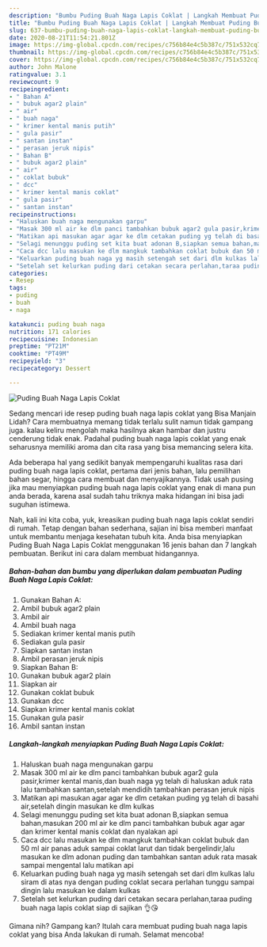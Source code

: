 ```yaml
---
description: "Bumbu Puding Buah Naga Lapis Coklat | Langkah Membuat Puding Buah Naga Lapis Coklat Yang Menggugah Selera"
title: "Bumbu Puding Buah Naga Lapis Coklat | Langkah Membuat Puding Buah Naga Lapis Coklat Yang Menggugah Selera"
slug: 637-bumbu-puding-buah-naga-lapis-coklat-langkah-membuat-puding-buah-naga-lapis-coklat-yang-menggugah-selera
date: 2020-08-21T11:54:21.801Z
image: https://img-global.cpcdn.com/recipes/c756b84e4c5b387c/751x532cq70/puding-buah-naga-lapis-coklat-foto-resep-utama.jpg
thumbnail: https://img-global.cpcdn.com/recipes/c756b84e4c5b387c/751x532cq70/puding-buah-naga-lapis-coklat-foto-resep-utama.jpg
cover: https://img-global.cpcdn.com/recipes/c756b84e4c5b387c/751x532cq70/puding-buah-naga-lapis-coklat-foto-resep-utama.jpg
author: John Malone
ratingvalue: 3.1
reviewcount: 9
recipeingredient:
- " Bahan A"
- " bubuk agar2 plain"
- " air"
- " buah naga"
- " krimer kental manis putih"
- " gula pasir"
- " santan instan"
- " perasan jeruk nipis"
- " Bahan B"
- " bubuk agar2 plain"
- " air"
- " coklat bubuk"
- " dcc"
- " krimer kental manis coklat"
- " gula pasir"
- " santan instan"
recipeinstructions:
- "Haluskan buah naga mengunakan garpu"
- "Masak 300 ml air ke dlm panci tambahkan bubuk agar2 gula pasir,krimer kental manis,dan buah naga yg telah di haluskan aduk rata lalu tambahkan santan,setelah mendidih tambahkan perasan jeruk nipis"
- "Matikan api masukan agar agar ke dlm cetakan puding yg telah di basahi air,setelah dingin masukan ke dlm kulkas"
- "Selagi menunggu puding set kita buat adonan B,siapkan semua bahan,masukan 200 ml air ke dlm panci tambahkan bubuk agar agar dan krimer kental manis coklat dan nyalakan api"
- "Caca dcc lalu masukan ke dlm mangkuk tambahkan coklat bubuk dan 50 ml air panas aduk sampai coklat larut dan tidak bergelindir,lalu masukan ke dlm adonan puding dan tambahkan santan aduk rata masak sampai mengental lalu matikan api"
- "Keluarkan puding buah naga yg masih setengah set dari dlm kulkas lalu siram di atas nya dengan puding coklat secara perlahan tunggu sampai dingin lalu masukan ke dalam kulkas"
- "Setelah set kelurkan puding dari cetakan secara perlahan,taraa puding buah naga lapis coklat siap di sajikan 👌😘"
categories:
- Resep
tags:
- puding
- buah
- naga

katakunci: puding buah naga 
nutrition: 171 calories
recipecuisine: Indonesian
preptime: "PT21M"
cooktime: "PT49M"
recipeyield: "3"
recipecategory: Dessert

---
```



![Puding Buah Naga Lapis Coklat](https://img-global.cpcdn.com/recipes/c756b84e4c5b387c/751x532cq70/puding-buah-naga-lapis-coklat-foto-resep-utama.jpg)

Sedang mencari ide resep puding buah naga lapis coklat yang Bisa Manjain Lidah? Cara membuatnya memang tidak terlalu sulit namun tidak gampang juga. kalau keliru mengolah maka hasilnya akan hambar dan justru cenderung tidak enak. Padahal puding buah naga lapis coklat yang enak seharusnya memiliki aroma dan cita rasa yang bisa memancing selera kita.

Ada beberapa hal yang sedikit banyak mempengaruhi kualitas rasa dari puding buah naga lapis coklat, pertama dari jenis bahan, lalu pemilihan bahan segar, hingga cara membuat dan menyajikannya. Tidak usah pusing jika mau menyiapkan puding buah naga lapis coklat yang enak di mana pun anda berada, karena asal sudah tahu triknya maka hidangan ini bisa jadi suguhan istimewa.




Nah, kali ini kita coba, yuk, kreasikan puding buah naga lapis coklat sendiri di rumah. Tetap dengan bahan sederhana, sajian ini bisa memberi manfaat untuk membantu menjaga kesehatan tubuh kita. Anda bisa menyiapkan Puding Buah Naga Lapis Coklat menggunakan 16 jenis bahan dan 7 langkah pembuatan. Berikut ini cara dalam membuat hidangannya.

<!--inarticleads1-->

##### Bahan-bahan dan bumbu yang diperlukan dalam pembuatan Puding Buah Naga Lapis Coklat:

1. Gunakan  Bahan A:
1. Ambil  bubuk agar2 plain
1. Ambil  air
1. Ambil  buah naga
1. Sediakan  krimer kental manis putih
1. Sediakan  gula pasir
1. Siapkan  santan instan
1. Ambil  perasan jeruk nipis
1. Siapkan  Bahan B:
1. Gunakan  bubuk agar2 plain
1. Siapkan  air
1. Gunakan  coklat bubuk
1. Gunakan  dcc
1. Siapkan  krimer kental manis coklat
1. Gunakan  gula pasir
1. Ambil  santan instan




<!--inarticleads2-->

##### Langkah-langkah menyiapkan Puding Buah Naga Lapis Coklat:

1. Haluskan buah naga mengunakan garpu
1. Masak 300 ml air ke dlm panci tambahkan bubuk agar2 gula pasir,krimer kental manis,dan buah naga yg telah di haluskan aduk rata lalu tambahkan santan,setelah mendidih tambahkan perasan jeruk nipis
1. Matikan api masukan agar agar ke dlm cetakan puding yg telah di basahi air,setelah dingin masukan ke dlm kulkas
1. Selagi menunggu puding set kita buat adonan B,siapkan semua bahan,masukan 200 ml air ke dlm panci tambahkan bubuk agar agar dan krimer kental manis coklat dan nyalakan api
1. Caca dcc lalu masukan ke dlm mangkuk tambahkan coklat bubuk dan 50 ml air panas aduk sampai coklat larut dan tidak bergelindir,lalu masukan ke dlm adonan puding dan tambahkan santan aduk rata masak sampai mengental lalu matikan api
1. Keluarkan puding buah naga yg masih setengah set dari dlm kulkas lalu siram di atas nya dengan puding coklat secara perlahan tunggu sampai dingin lalu masukan ke dalam kulkas
1. Setelah set kelurkan puding dari cetakan secara perlahan,taraa puding buah naga lapis coklat siap di sajikan 👌😘




Gimana nih? Gampang kan? Itulah cara membuat puding buah naga lapis coklat yang bisa Anda lakukan di rumah. Selamat mencoba!
